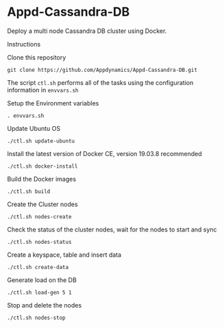 # Appd-Cassandra-DB

Deploy a multi node Cassandra DB cluster using Docker.

Instructions

Clone this repository

`git clone https://github.com/Appdynamics/Appd-Cassandra-DB.git`

The script `ctl.sh` performs all of the tasks using the configuration information in `envvars.sh`

Setup the Environment variables

`. envvars.sh`

Update Ubuntu OS

`./ctl.sh update-ubuntu`

Install the latest version of Docker CE, version 19.03.8 recommended

`./ctl.sh docker-install`

Build the Docker images

`./ctl.sh build`

Create the Cluster nodes

`./ctl.sh nodes-create`

Check the status of the cluster nodes, wait for the nodes to start and sync

`./ctl.sh nodes-status`

Create a keyspace, table and insert data

`./ctl.sh create-data`

Generate load on the DB

`./ctl.sh load-gen 5 1`

Stop and delete the nodes

`./ctl.sh nodes-stop`
